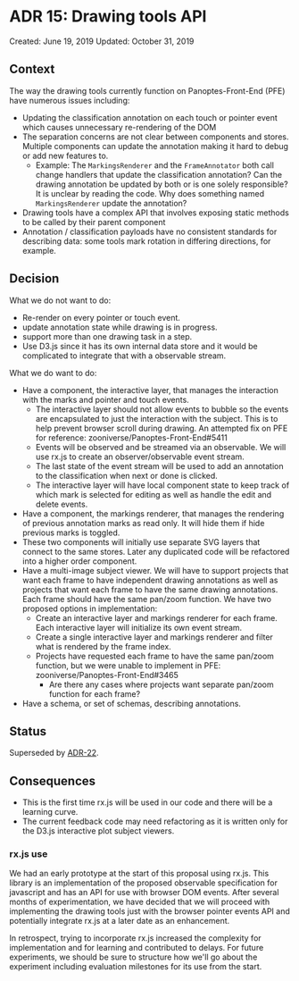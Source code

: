 # ADR 15: Drawing tools API

Created: June 19, 2019
Updated: October 31, 2019

## Context

The way the drawing tools currently function on Panoptes-Front-End (PFE) have numerous issues including:

- Updating the classification annotation on each touch or pointer event which causes unnecessary re-rendering of the DOM
- The separation concerns are not clear between components and stores. Multiple components can update the annotation making it hard to debug or add new features to. 
  - Example: The `MarkingsRenderer` and the `FrameAnnotator` both call change handlers that update the classification annotation? Can the drawing annotation be updated by both or is one solely responsible? It is unclear by reading the code. Why does something named `MarkingsRenderer` update the annotation?
- Drawing tools have a complex API that involves exposing static methods to be called by their parent component
- Annotation / classification payloads have no consistent standards for describing data: some tools mark rotation in differing directions, for example.

## Decision

What we do not want to do:
- Re-render on every pointer or touch event.
- update annotation state while drawing is in progress.
- support more than one drawing task in a step.
- Use D3.js since it has its own internal data store and it would be complicated to integrate that with a observable stream.

What we do want to do:
- Have a component, the interactive layer, that manages the interaction with the marks and pointer and touch events.
  - The interactive layer should not allow events to bubble so the events are encapsulated to just the interaction with the subject. This is to help prevent browser scroll during drawing. An attempted fix on PFE for reference: zooniverse/Panoptes-Front-End#5411
  - Events will be observed and be streamed via an observable. We will use rx.js to create an observer/observable event stream.
  - The last state of the event stream will be used to add an annotation to the classification when next or done is clicked.
  - The interactive layer will have local component state to keep track of which mark is selected for editing as well as handle the edit and delete events. 
- Have a component, the markings renderer, that manages the rendering of previous annotation marks as read only. It will hide them if hide previous marks is toggled.
- These two components will initially use separate SVG layers that connect to the same stores. Later any duplicated code will be refactored into a higher order component.
- Have a multi-image subject viewer. We will have to support projects that want each frame to have independent drawing annotations as well as projects that want each frame to have the same drawing annotations. Each frame should have the same pan/zoom function. We have two proposed options in implementation:
  -  Create an interactive layer and markings renderer for each frame. Each interactive layer will initialize its own event stream.
  - Create a single interactive layer and markings renderer and filter what is rendered by the frame index.
  - Projects have requested each frame to have the same pan/zoom function, but we were unable to implement in PFE: zooniverse/Panoptes-Front-End#3465
    - Are there any cases where projects want separate pan/zoom function for each frame?
- Have a schema, or set of schemas, describing annotations.

## Status

Superseded by [ADR-22](adr-22.md).

## Consequences

- This is the first time rx.js will be used in our code and there will be a learning curve.
- The current feedback code may need refactoring as it is written only for the D3.js interactive plot subject viewers.

### rx.js use

We had an early prototype at the start of this proposal using rx.js. This library is an implementation of the proposed observable specification for javascript and has an API for use with browser DOM events. After several months of experimentation, we have decided that we will proceed with implementing the drawing tools just with the browser pointer events API and potentially integrate rx.js at a later date as an enhancement.

In retrospect, trying to incorporate rx.js increased the complexity for implementation and for learning and contributed to delays. For future experiments, we should be sure to structure how we'll go about the experiment including evaluation milestones for its use from the start. 
